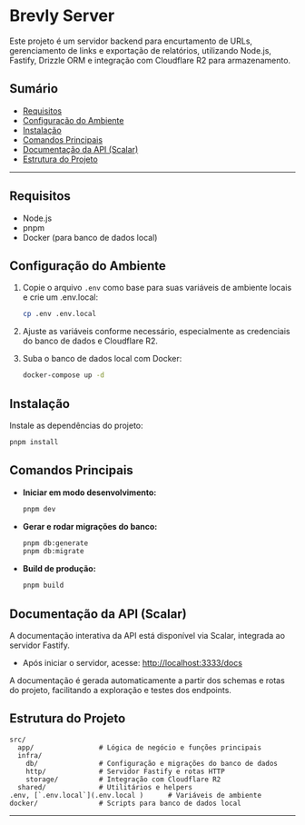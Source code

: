 # Brevly Server

Este projeto é um servidor backend para encurtamento de URLs, gerenciamento de links e exportação de relatórios, utilizando Node.js, Fastify, Drizzle ORM e integração com Cloudflare R2 para armazenamento.

## Sumário

- [Requisitos](#requisitos)
- [Configuração do Ambiente](#configuração-do-ambiente)
- [Instalação](#instalação)
- [Comandos Principais](#comandos-principais)
- [Documentação da API (Scalar)](#documentação-da-api-scalar)
- [Estrutura do Projeto](#estrutura-do-projeto)
---

## Requisitos

- Node.js
- pnpm
- Docker (para banco de dados local)

## Configuração do Ambiente

1. Copie o arquivo `.env` como base para suas variáveis de ambiente locais e crie um .env.local:
   ```sh
   cp .env .env.local
   ```
2. Ajuste as variáveis conforme necessário, especialmente as credenciais do banco de dados e Cloudflare R2.

3. Suba o banco de dados local com Docker:
   ```sh
   docker-compose up -d
   ```

## Instalação

Instale as dependências do projeto:

```sh
pnpm install
```

## Comandos Principais

- **Iniciar em modo desenvolvimento:**
  ```sh
  pnpm dev
  ```
- **Gerar e rodar migrações do banco:**
  ```sh
  pnpm db:generate
  pnpm db:migrate
  ```
- **Build de produção:**
  ```sh
  pnpm build
  ```

## Documentação da API (Scalar)

A documentação interativa da API está disponível via Scalar, integrada ao servidor Fastify.

- Após iniciar o servidor, acesse: [http://localhost:3333/docs](http://localhost:3333/docs)

A documentação é gerada automaticamente a partir dos schemas e rotas do projeto, facilitando a exploração e testes dos endpoints.

## Estrutura do Projeto

```
src/
  app/                # Lógica de negócio e funções principais
  infra/
    db/               # Configuração e migrações do banco de dados
    http/             # Servidor Fastify e rotas HTTP
    storage/          # Integração com Cloudflare R2
  shared/             # Utilitários e helpers
.env, [`.env.local`](.env.local )      # Variáveis de ambiente
docker/               # Scripts para banco de dados local
```

---
